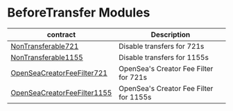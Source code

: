 # BeforeTransfer Modules

| contract                                                      | Description                                |
| ------------------------------------------------------------- | ------------------------------------------ |
| [NonTransferable721](NonTransferable721Module.md)             | Disable transfers for 721s                 |
| [NonTransferable1155](NonTransferable1155Module.md)           | Disable transfers for 1155s                |
| [OpenSeaCreatorFeeFilter721](OpenSeaCreatorFeeFilter721.md)   | OpenSea's Creator Fee Filter for 721s      |
| [OpenSeaCreatorFeeFilter1155](OpenSeaCreatorFeeFilter1155.md) | OpenSea's Creator Fee Filter for 1155s     |